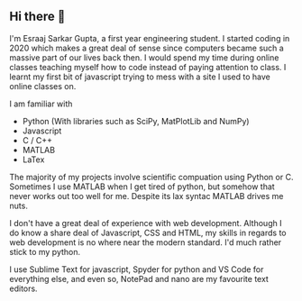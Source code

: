 ## Hi there 👋

I'm Esraaj Sarkar Gupta, a first year engineering student. I started coding in 2020 which makes a great deal of sense since computers became such a massive part of our lives back then. I would spend my time during online classes teaching myself how to code instead of paying attention to class. I learnt my first bit of javascript trying to mess with a site I used to have online classes on. 

I am familiar with 
- Python (With libraries such as SciPy, MatPlotLib and NumPy)
- Javascript
- C / C++
- MATLAB
- LaTex

The majority of my projects involve scientific compuation using Python or C. Sometimes I use MATLAB when I get tired of python, but somehow that never works out too well for me. Despite its lax syntac MATLAB drives me nuts. 

I don't have a great deal of experience with web development. Although I do know a share deal of Javascript, CSS and HTML, my skills in regards to web development is no where near the modern standard. I'd much rather stick to my python. 

I use Sublime Text for javascript, Spyder for python and VS Code for everything else, and even so, NotePad and nano are my favourite text editors. 


